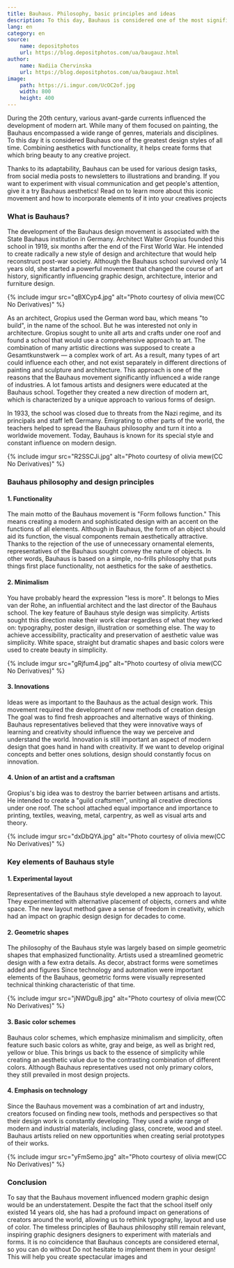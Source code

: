 ```yaml
---
title: Bauhaus. Philosophy, basic principles and ideas
description: To this day, Bauhaus is considered one of the most significant design styles of all time. Combining aesthetics with functionality, it helps create forms that bring beauty to any creative project.
lang: en
category: en
source:
    name: depositphotos
    url: https://blog.depositphotos.com/ua/baugauz.html
author:
    name: Nadiia Chervinska
    url: https://blog.depositphotos.com/ua/baugauz.html
image:
    path: https://i.imgur.com/UcOC2of.jpg
    width: 800
    height: 400
---
```


During the 20th century, various avant-garde currents influenced the development of modern art. While many of them
focused on painting, the Bauhaus encompassed a wide range of genres, materials and disciplines. To this day it is considered 
Bauhaus one of the greatest design styles of all time. Combining aesthetics with functionality, it helps create forms that
which bring beauty to any creative project.

Thanks to its adaptability, Bauhaus can be used for various design tasks, from social media posts to newsletters to 
illustrations and branding. If you want to experiment with visual communication and get people's attention, give it a try
Bauhaus aesthetics! Read on to learn more about this iconic movement and how to incorporate elements of it into your creatives
projects

### What is Bauhaus?

The development of the Bauhaus design movement is associated with the State Bauhaus institution in Germany. Architect Walter 
Gropius founded this school in 1919, six months after the end of the First World War. He intended to create radically
a new style of design and architecture that would help reconstruct post-war society. Although the Bauhaus school survived
only 14 years old, she started a powerful movement that changed the course of art history, significantly influencing graphic 
design, architecture, interior and furniture design.

{% include imgur src="qBXCyp4.jpg" alt="Photo courtesy of olivia mew(CC No Derivatives)" %}

As an architect, Gropius used the German word bau, which means "to build", in the name of the school. But he was interested 
not only in architecture. Gropius sought to unite all arts and crafts under one roof and found a school that would use a 
comprehensive approach to art. The combination of many artistic directions was supposed to create a Gesamtkunstwerk — a 
complex work of art. As a result, many types of art could influence each other, and not exist separately in different 
directions of painting and sculpture and architecture. This approach is one of the reasons that the Bauhaus movement 
significantly influenced a wide range of industries. A lot famous artists and designers were educated at the Bauhaus school. 
Together they created a new direction of modern art, which is characterized by a unique approach to various forms of design.

In 1933, the school was closed due to threats from the Nazi regime, and its principals and staff left Germany.
Emigrating to other parts of the world, the teachers helped to spread the Bauhaus philosophy and turn it into a worldwide 
movement. Today, Bauhaus is known for its special style and constant influence on modern design.

{% include imgur src="R2SSCJi.jpg" alt="Photo courtesy of olivia mew(CC No Derivatives)" %}

### Bauhaus philosophy and design principles

#### 1. Functionality

The main motto of the Bauhaus movement is "Form follows function." This means creating a modern and sophisticated design 
with an accent on the functions of all elements. Although in Bauhaus, the form of an object should aid its function, the 
visual components remain aesthetically attractive. Thanks to the rejection of the use of unnecessary ornamental elements, 
representatives of the Bauhaus sought convey the nature of objects. In other words, Bauhaus is based on a simple, no-frills 
philosophy that puts things first place functionality, not aesthetics for the sake of aesthetics.

#### 2. Minimalism

You have probably heard the expression "less is more". It belongs to Mies van der Rohe, an influential architect and
the last director of the Bauhaus school. The key feature of Bauhaus style design was simplicity. Artists sought this direction
make their work clear regardless of what they worked on: typography, poster design, illustration or something else. 
The way to achieve accessibility, practicality and preservation of aesthetic value was simplicity.
White space, straight but dramatic shapes and basic colors were used to create beauty in simplicity.

{% include imgur src="gRjfum4.jpg" alt="Photo courtesy of olivia mew(CC No Derivatives)" %}

#### 3. Innovations

Ideas were as important to the Bauhaus as the actual design work. This movement required the development of new methods 
of creation design The goal was to find fresh approaches and alternative ways of thinking. Bauhaus representatives believed 
that they were innovative ways of learning and creativity should influence the way we perceive and understand the world. 
Innovation is still important an aspect of modern design that goes hand in hand with creativity. If we want to develop 
original concepts and better ones solutions, design should constantly focus on innovation.

#### 4. Union of an artist and a craftsman

Gropius's big idea was to destroy the barrier between artisans and artists. He intended to create a "guild craftsmen", 
uniting all creative directions under one roof. The school attached equal importance and importance to printing, textiles, 
weaving, metal, carpentry, as well as visual arts and theory.

{% include imgur src="dxDbQYA.jpg" alt="Photo courtesy of olivia mew(CC No Derivatives)" %}

### Key elements of Bauhaus style

#### 1. Experimental layout

Representatives of the Bauhaus style developed a new approach to layout. They experimented with alternative placement of 
objects, corners and white space. The new layout method gave a sense of freedom in creativity, which had an impact on 
graphic design design for decades to come.

#### 2. Geometric shapes

The philosophy of the Bauhaus style was largely based on simple geometric shapes that emphasized functionality. Artists
used a streamlined geometric design with a few extra details. As decor, abstract forms were sometimes added and
figures Since technology and automation were important elements of the Bauhaus, geometric forms were visually represented
technical thinking characteristic of that time.

{% include imgur src="jNWDguB.jpg" alt="Photo courtesy of olivia mew(CC No Derivatives)" %}

#### 3. Basic color schemes

Bauhaus color schemes, which emphasize minimalism and simplicity, often feature such basic colors as white, gray and beige, 
as well as bright red, yellow or blue. This brings us back to the essence of simplicity while creating an aesthetic
value due to the contrasting combination of different colors. Although Bauhaus representatives used not only primary colors,
they still prevailed in most design projects.

#### 4. Emphasis on technology

Since the Bauhaus movement was a combination of art and industry, creators focused on finding new tools, methods and 
perspectives so that their design work is constantly developing. They used a wide range of modern and industrial materials, 
including glass, concrete, wood and steel. Bauhaus artists relied on new opportunities when creating serial prototypes 
of their works.

{% include imgur src="yFmSemo.jpg" alt="Photo courtesy of olivia mew(CC No Derivatives)" %}

### Conclusion

To say that the Bauhaus movement influenced modern graphic design would be an understatement. Despite the fact that the 
school itself only existed 14 years old, she has had a profound impact on generations of creators around the world, allowing 
us to rethink typography, layout and use of color. The timeless principles of Bauhaus philosophy still remain relevant, 
inspiring graphic designers designers to experiment with materials and forms. It is no coincidence that Bauhaus concepts 
are considered eternal, so you can do without Do not hesitate to implement them in your design! This will help you create 
spectacular images and